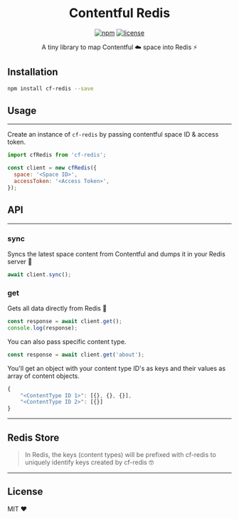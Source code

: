 <div align="center">
 
<h1>Contentful Redis</h1>

[![npm](https://img.shields.io/npm/v/cf-redis.svg)](https://www.npmjs.com/package/cf-redis) [![license](https://img.shields.io/github/license/shreyas-a/cf-redis.svg)](https://github.com/shreyas-a/cf-redis/blob/master/LICENSE)

A tiny library to map Contentful ☁️ space into Redis ⚡️

</div>

## Installation

```sh
npm install cf-redis --save
```

## Usage

---

Create an instance of `cf-redis` by passing contentful space ID & access token.

```js
import cfRedis from 'cf-redis';

const client = new cfRedis({
  space: '<Space ID>',
  accessToken: '<Access Token>',
});
```

## API

---

### sync

Syncs the latest space content from Contentful and dumps it in your Redis server 🎉

```js
await client.sync();
```

### get

Gets all data directly from Redis 🚀

```js
const response = await client.get();
console.log(response);
```

You can also pass specific content type.

```js
const response = await client.get('about');
```

You'll get an object with your content type ID's as keys and their values as array of content objects.

```js
{
    "<ContentType ID 1>": [{}, {}, {}],
    "<ContentType ID 2>": [{}]
}
```

---

## Redis Store

> In Redis, the keys (content types) will be prefixed with cf-redis to uniquely identify keys created by cf-redis 🤓

---

## License

MIT ❤
